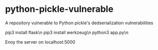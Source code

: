 # python-pickle-vulnerable
A repository vulnerable to Python pickle's dedserialization vulnerabilities

pip3 install flask\n
pip3 install werkzeug\n
python3 app.py\n


Enoy the server on localhost:5000
